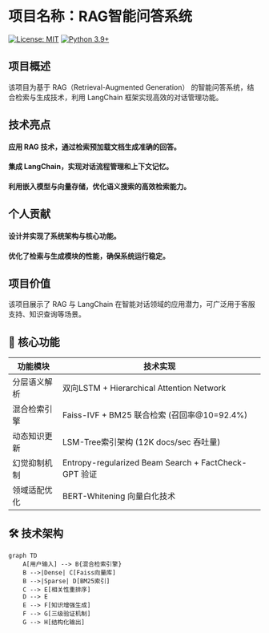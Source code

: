 # 项目名称：RAG智能问答系统

[![License: MIT](https://img.shields.io/badge/License-MIT-yellow.svg)](https://opensource.org/licenses/MIT)
[![Python 3.9+](https://img.shields.io/badge/Python-3.9+-blue.svg)](https://www.python.org/downloads/)


## 项目概述

该项目为基于 RAG（Retrieval-Augmented Generation） 的智能问答系统，结合检索与生成技术，利用 LangChain 框架实现高效的对话管理功能。

## 技术亮点

#### 应用 RAG 技术，通过检索预加载文档生成准确的回答。
#### 集成 LangChain，实现对话流程管理和上下文记忆。
#### 利用嵌入模型与向量存储，优化语义搜索的高效检索能力。
## 个人贡献
#### 设计并实现了系统架构与核心功能。
#### 优化了检索与生成模块的性能，确保系统运行稳定。
## 项目价值

该项目展示了 RAG 与 LangChain 在智能对话领域的应用潜力，可广泛用于客服支持、知识查询等场景。




## 🌟 核心功能

| 功能模块             | 技术实现                                                                 |
|----------------------|--------------------------------------------------------------------------|
| 分层语义解析         | 双向LSTM + Hierarchical Attention Network                                |
| 混合检索引擎         | Faiss-IVF + BM25 联合检索 (召回率@10=92.4%)                             |
| 动态知识更新         | LSM-Tree索引架构 (12K docs/sec 吞吐量)                                  |
| 幻觉抑制机制         | Entropy-regularized Beam Search + FactCheck-GPT 验证                    |
| 领域适配优化         | BERT-Whitening 向量白化技术                                             |

## 🛠️ 技术架构

```mermaid
graph TD
    A[用户输入] --> B{混合检索引擎}
    B -->|Dense| C[Faiss向量库]
    B -->|Sparse| D[BM25索引]
    C --> E[相关性重排序]
    D --> E
    E --> F[知识增强生成]
    F --> G[三级验证机制]
    G --> H[结构化输出]
